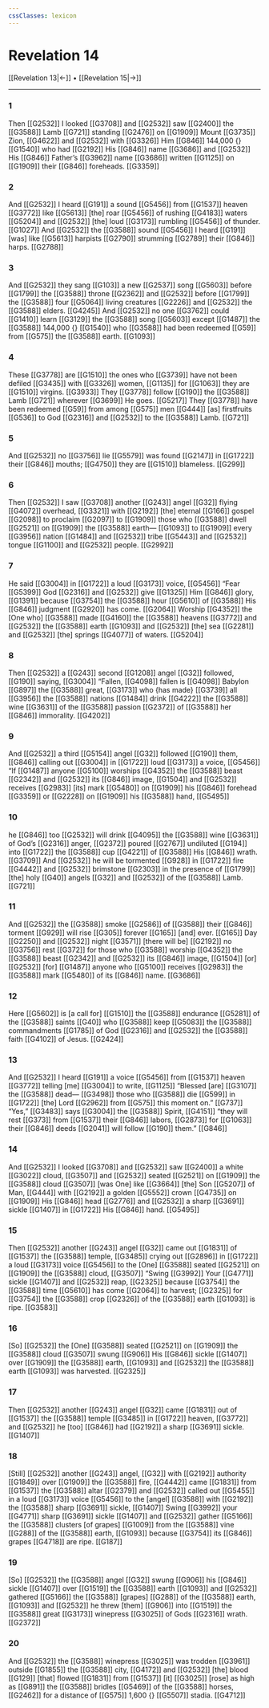 ```yaml
---
cssClasses: lexicon
---
```


# Revelation 14

[[Revelation 13|←]] • [[Revelation 15|→]]

---

### 1
Then [[G2532]] I looked [[G3708]] and [[G2532]] saw [[G2400]] the [[G3588]] Lamb [[G721]] standing [[G2476]] on [[G1909]] Mount [[G3735]] Zion, [[G4622]] and [[G2532]] with [[G3326]] Him [[G846]] 144,000 {} [[G1540]] who had [[G2192]] His [[G846]] name [[G3686]] and [[G2532]] His [[G846]] Father’s [[G3962]] name [[G3686]] written [[G1125]] on [[G1909]] their [[G846]] foreheads. [[G3359]]

### 2
And [[G2532]] I heard [[G191]] a sound [[G5456]] from [[G1537]] heaven [[G3772]] like [[G5613]] [the] roar [[G5456]] of rushing [[G4183]] waters [[G5204]] and [[G2532]] [the] loud [[G3173]] rumbling [[G5456]] of thunder. [[G1027]] And [[G2532]] the [[G3588]] sound [[G5456]] I heard [[G191]] [was] like [[G5613]] harpists [[G2790]] strumming [[G2789]] their [[G846]] harps. [[G2788]]

### 3
And [[G2532]] they sang [[G103]] a new [[G2537]] song [[G5603]] before [[G1799]] the [[G3588]] throne [[G2362]] and [[G2532]] before [[G1799]] the [[G3588]] four [[G5064]] living creatures [[G2226]] and [[G2532]] the [[G3588]] elders. [[G4245]] And [[G2532]] no one [[G3762]] could [[G1410]] learn [[G3129]] the [[G3588]] song [[G5603]] except [[G1487]] the [[G3588]] 144,000 {} [[G1540]] who [[G3588]] had been redeemed [[G59]] from [[G575]] the [[G3588]] earth. [[G1093]]

### 4
These [[G3778]] are [[G1510]] the ones who [[G3739]] have not been defiled [[G3435]] with [[G3326]] women, [[G1135]] for [[G1063]] they are [[G1510]] virgins. [[G3933]] They [[G3778]] follow [[G190]] the [[G3588]] Lamb [[G721]] wherever [[G3699]] He goes. [[G5217]] They [[G3778]] have been redeemed [[G59]] from among [[G575]] men [[G444]] [as] firstfruits [[G536]] to God [[G2316]] and [[G2532]] to the [[G3588]] Lamb. [[G721]]

### 5
And [[G2532]] no [[G3756]] lie [[G5579]] was found [[G2147]] in [[G1722]] their [[G846]] mouths; [[G4750]] they are [[G1510]] blameless. [[G299]]

### 6
Then [[G2532]] I saw [[G3708]] another [[G243]] angel [[G32]] flying [[G4072]] overhead, [[G3321]] with [[G2192]] [the] eternal [[G166]] gospel [[G2098]] to proclaim [[G2097]] to [[G1909]] those who [[G3588]] dwell [[G2521]] on [[G1909]] the [[G3588]] earth— [[G1093]] to [[G1909]] every [[G3956]] nation [[G1484]] and [[G2532]] tribe [[G5443]] and [[G2532]] tongue [[G1100]] and [[G2532]] people. [[G2992]]

### 7
He said [[G3004]] in [[G1722]] a loud [[G3173]] voice, [[G5456]] “Fear [[G5399]] God [[G2316]] and [[G2532]] give [[G1325]] Him [[G846]] glory, [[G1391]] because [[G3754]] the [[G3588]] hour [[G5610]] of [[G3588]] His [[G846]] judgment [[G2920]] has come. [[G2064]] Worship [[G4352]] the [One who] [[G3588]] made [[G4160]] the [[G3588]] heavens [[G3772]] and [[G2532]] the [[G3588]] earth [[G1093]] and [[G2532]] [the] sea [[G2281]] and [[G2532]] [the] springs [[G4077]] of waters. [[G5204]]

### 8
Then [[G2532]] a [[G243]] second [[G1208]] angel [[G32]] followed, [[G190]] saying, [[G3004]] “Fallen, [[G4098]] fallen is [[G4098]] Babylon [[G897]] the [[G3588]] great, [[G3173]] who {has made} [[G3739]] all [[G3956]] the [[G3588]] nations [[G1484]] drink [[G4222]] the [[G3588]] wine [[G3631]] of the [[G3588]] passion [[G2372]] of [[G3588]] her [[G846]] immorality. [[G4202]]

### 9
And [[G2532]] a third [[G5154]] angel [[G32]] followed [[G190]] them, [[G846]] calling out [[G3004]] in [[G1722]] loud [[G3173]] a voice, [[G5456]] “If [[G1487]] anyone [[G5100]] worships [[G4352]] the [[G3588]] beast [[G2342]] and [[G2532]] its [[G846]] image, [[G1504]] and [[G2532]] receives [[G2983]] [its] mark [[G5480]] on [[G1909]] his [[G846]] forehead [[G3359]] or [[G2228]] on [[G1909]] his [[G3588]] hand, [[G5495]]

### 10
he [[G846]] too [[G2532]] will drink [[G4095]] the [[G3588]] wine [[G3631]] of God’s [[G2316]] anger, [[G2372]] poured [[G2767]] undiluted [[G194]] into [[G1722]] the [[G3588]] cup [[G4221]] of [[G3588]] His [[G846]] wrath. [[G3709]] And [[G2532]] he will be tormented [[G928]] in [[G1722]] fire [[G4442]] and [[G2532]] brimstone [[G2303]] in the presence of [[G1799]] [the] holy [[G40]] angels [[G32]] and [[G2532]] of the [[G3588]] Lamb. [[G721]]

### 11
And [[G2532]] the [[G3588]] smoke [[G2586]] of [[G3588]] their [[G846]] torment [[G929]] will rise [[G305]] forever [[G165]] [and] ever. [[G165]] Day [[G2250]] and [[G2532]] night [[G3571]] [there will be] [[G2192]] no [[G3756]] rest [[G372]] for those who [[G3588]] worship [[G4352]] the [[G3588]] beast [[G2342]] and [[G2532]] its [[G846]] image, [[G1504]] [or] [[G2532]] [for] [[G1487]] anyone who [[G5100]] receives [[G2983]] the [[G3588]] mark [[G5480]] of its [[G846]] name. [[G3686]]

### 12
Here [[G5602]] is [a call for] [[G1510]] the [[G3588]] endurance [[G5281]] of the [[G3588]] saints [[G40]] who [[G3588]] keep [[G5083]] the [[G3588]] commandments [[G1785]] of God [[G2316]] and [[G2532]] the [[G3588]] faith [[G4102]] of Jesus. [[G2424]]

### 13
And [[G2532]] I heard [[G191]] a voice [[G5456]] from [[G1537]] heaven [[G3772]] telling [me] [[G3004]] to write, [[G1125]] “Blessed [are] [[G3107]] the [[G3588]] dead— [[G3498]] those who [[G3588]] die [[G599]] in [[G1722]] [the] Lord [[G2962]] from [[G575]] this moment on.” [[G737]] “Yes,” [[G3483]] says [[G3004]] the [[G3588]] Spirit, [[G4151]] “they will rest [[G373]] from [[G1537]] their [[G846]] labors, [[G2873]] for [[G1063]] their [[G846]] deeds [[G2041]] will follow [[G190]] them.” [[G846]]

### 14
And [[G2532]] I looked [[G3708]] and [[G2532]] saw [[G2400]] a white [[G3022]] cloud, [[G3507]] and [[G2532]] seated [[G2521]] on [[G1909]] the [[G3588]] cloud [[G3507]] [was One] like [[G3664]] [the] Son [[G5207]] of Man, [[G444]] with [[G2192]] a golden [[G5552]] crown [[G4735]] on [[G1909]] His [[G846]] head [[G2776]] and [[G2532]] a sharp [[G3691]] sickle [[G1407]] in [[G1722]] His [[G846]] hand. [[G5495]]

### 15
Then [[G2532]] another [[G243]] angel [[G32]] came out [[G1831]] of [[G1537]] the [[G3588]] temple, [[G3485]] crying out [[G2896]] in [[G1722]] a loud [[G3173]] voice [[G5456]] to the [One] [[G3588]] seated [[G2521]] on [[G1909]] the [[G3588]] cloud, [[G3507]] “Swing [[G3992]] Your [[G4771]] sickle [[G1407]] and [[G2532]] reap, [[G2325]] because [[G3754]] the [[G3588]] time [[G5610]] has come [[G2064]] to harvest; [[G2325]] for [[G3754]] the [[G3588]] crop [[G2326]] of the [[G3588]] earth [[G1093]] is ripe. [[G3583]]

### 16
[So] [[G2532]] the [One] [[G3588]] seated [[G2521]] on [[G1909]] the [[G3588]] cloud [[G3507]] swung [[G906]] His [[G846]] sickle [[G1407]] over [[G1909]] the [[G3588]] earth, [[G1093]] and [[G2532]] the [[G3588]] earth [[G1093]] was harvested. [[G2325]]

### 17
Then [[G2532]] another [[G243]] angel [[G32]] came [[G1831]] out of [[G1537]] the [[G3588]] temple [[G3485]] in [[G1722]] heaven, [[G3772]] and [[G2532]] he [too] [[G846]] had [[G2192]] a sharp [[G3691]] sickle. [[G1407]]

### 18
[Still] [[G2532]] another [[G243]] angel, [[G32]] with [[G2192]] authority [[G1849]] over [[G1909]] the [[G3588]] fire, [[G4442]] came [[G1831]] from [[G1537]] the [[G3588]] altar [[G2379]] and [[G2532]] called out [[G5455]] in a loud [[G3173]] voice [[G5456]] to the [angel] [[G3588]] with [[G2192]] the [[G3588]] sharp [[G3691]] sickle, [[G1407]] Swing [[G3992]] your [[G4771]] sharp [[G3691]] sickle [[G1407]] and [[G2532]] gather [[G5166]] the [[G3588]] clusters [of grapes] [[G1009]] from the [[G3588]] vine [[G288]] of the [[G3588]] earth, [[G1093]] because [[G3754]] its [[G846]] grapes [[G4718]] are ripe. [[G187]]

### 19
[So] [[G2532]] the [[G3588]] angel [[G32]] swung [[G906]] his [[G846]] sickle [[G1407]] over [[G1519]] the [[G3588]] earth [[G1093]] and [[G2532]] gathered [[G5166]] the [[G3588]] [grapes] [[G288]] of the [[G3588]] earth, [[G1093]] and [[G2532]] he threw [them] [[G906]] into [[G1519]] the [[G3588]] great [[G3173]] winepress [[G3025]] of Gods [[G2316]] wrath. [[G2372]]

### 20
And [[G2532]] the [[G3588]] winepress [[G3025]] was trodden [[G3961]] outside [[G1855]] the [[G3588]] city, [[G4172]] and [[G2532]] [the] blood [[G129]] [that] flowed [[G1831]] from [[G1537]] [it] [[G3025]] [rose] as high as [[G891]] the [[G3588]] bridles [[G5469]] of the [[G3588]] horses, [[G2462]] for a distance of [[G575]] 1,600 {} [[G5507]] stadia. [[G4712]]

